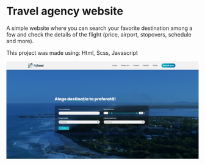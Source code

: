 # Travel agency website

A simple website where you can search your favorite destination among a few and check the details of the flight (price, airport, stopovers, schedule and more).
<p>This project was made using: Html, Scss, Javascript</p>

![Overview photo1](src/design/photo1.png)

 
